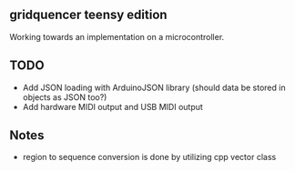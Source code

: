 ## gridquencer teensy edition

Working towards an implementation on a microcontroller. 

## TODO

- Add JSON loading with ArduinoJSON library (should data be stored in objects as JSON too?)
- Add hardware MIDI output and USB MIDI output

## Notes

- region to sequence conversion is done by utilizing cpp vector class 